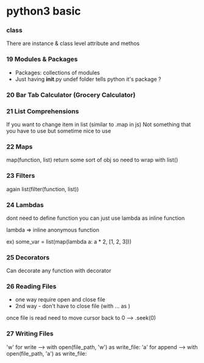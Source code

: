# python3 basic

### class
There are instance & class level attribute and methos

### 19 Modules & Packages
- Packages: collections of modules
- Just having __init__.py undef folder tells python it's package ?

### 20 Bar Tab Calculator (Grocery Calculator)

### 21 List Comprehensions
If you want to change item in list (similar to .map in js)
Not something that you have to use but sometime nice to use

### 22 Maps
map(function, list) return some sort of obj
so need to wrap with list()

### 23 Filters
again
list(filter(function, list))

### 24 Lambdas
dont need to define function
you can just use lambda as inline function

lambda => inline anonymous function

ex) some_var = list(map(lambda a: a * 2, [1, 2, 3]))

### 25 Decorators
Can decorate any function with decorator

### 26 Reading Files
- one way require open and close file
- 2nd way - don't have to close file (with ... as <filename>)

once file is read need to move cursor back to 0 --> <filename>.seek(0)

### 27 Writing Files 
'w' for write --> with open(file_path, 'w') as write_file:
'a' for append --> with open(file_path, 'a') as write_file: